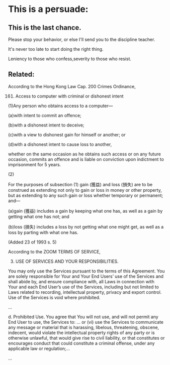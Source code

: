 # This is a persuade:
## This is the last chance.
Please stop your behavior, or else I'll send you to the discipline teacher.

It's never too late to start doing the right thing.

Leniency to those who confess,severity to those who resist.

## Related:

According to the Hong Kong Law Cap. 200 Crimes Ordinance,

161. Access to computer with criminal or dishonest intent

(1)Any person who obtains access to a computer—

(a)with intent to commit an offence;

(b)with a dishonest intent to deceive;

(c)with a view to dishonest gain for himself or another; or

(d)with a dishonest intent to cause loss to another,

whether on the same occasion as he obtains such access or on any future occasion, commits an offence and is liable on conviction upon indictment to imprisonment for 5 years.

(2)

For the purposes of subsection (1) gain (獲益) and loss (損失) are to be construed as extending not only to gain or loss in money or other property, but as extending to any such gain or loss whether temporary or permanent; and—

(a)gain (獲益) includes a gain by keeping what one has, as well as a gain by getting what one has not; and

(b)loss (損失) includes a loss by not getting what one might get, as well as a loss by parting with what one has.

(Added 23 of 1993 s. 5)

According to the ZOOM TERMS OF SERVICE,

3. USE OF SERVICES AND YOUR RESPONSIBILITIES.

You may only use the Services pursuant to the terms of this Agreement. You are solely responsible for Your and Your End Users’ use of the Services and shall abide by, and ensure compliance with, all Laws in connection with Your and each End User’s use of the Services, including but not limited to Laws related to recording, intellectual property, privacy and export control. Use of the Services is void where prohibited.

...

d. Prohibited Use. You agree that You will not use, and will not permit any End User to use, the Services to: ... or (vi) use the Services to communicate any message or material that is harassing, libelous, threatening, obscene, indecent, would violate the intellectual property rights of any party or is otherwise unlawful, that would give rise to civil liability, or that constitutes or encourages conduct that could constitute a criminal offense, under any applicable law or regulation;...

...
